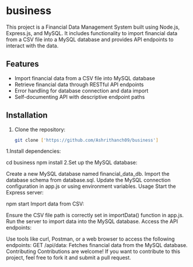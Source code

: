 # business

This project is a Financial Data Management System built using Node.js, Express.js, and MySQL. It includes functionality to import financial data from a CSV file into a MySQL database and provides API endpoints to interact with the data.

## Features

- Import financial data from a CSV file into MySQL database
- Retrieve financial data through RESTful API endpoints
- Error handling for database connection and data import
- Self-documenting API with descriptive endpoint paths

## Installation

1. Clone the repository:

   ```bash
   git clone ['https://github.com/Ashrithanch09/business']
1.Install dependencies:

cd business
npm install
2.Set up the MySQL database:

Create a new MySQL database named financial_data_db.
Import the database schema from database.sql.
Update the MySQL connection configuration in app.js or using environment variables.
Usage
Start the Express server:

npm start
Import data from CSV:

Ensure the CSV file path is correctly set in importData() function in app.js.
Run the server to import data into the MySQL database.
Access the API endpoints:

Use tools like curl, Postman, or a web browser to access the following endpoints:
GET /api/data: Fetches financial data from the MySQL database.
Contributing
Contributions are welcome! If you want to contribute to this project, feel free to fork it and submit a pull request.
